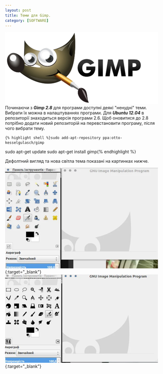 ```yaml
---
layout: post
title: Теми для Gimp.
category: [SOFTWARE]
---
```

![gimp logo](/assets/media/gimp-logo.webp?style=head)  
Починаючи з ***Gimp 2.8*** для програми доступні деякі "ненудні" теми.<!--more--> Вибрати їх можна в налаштуваннях програми. Для ***Ubuntu 12.04*** в репозиторії знаходиться версія програми 2.6. Щоб оновитися до 2.8 потрібно додати новий репозиторій на перевстановити програму, після чого вибрати тему.

    {% highlight shell %}sudo add-apt-repository ppa:otto-kesselgulasch/gimp
sudo apt-get update
sudo apt-get install gimp{% endhighlight %}

Дефолтний вигляд та нова світла тема показані на картинках нижче.

[![gimp-default](/assets/media/gimp-default.webp?style=blog "gimp-default")](/assets/media/gimp-default.webp "gimp-default"){:target="_blank"}  
[![gimp-modern](/assets/media/gimp-modern.webp?style=blog "gimp-modern")](/assets/media/gimp-modern.webp "gimp-modern"){:target="_blank"}  
